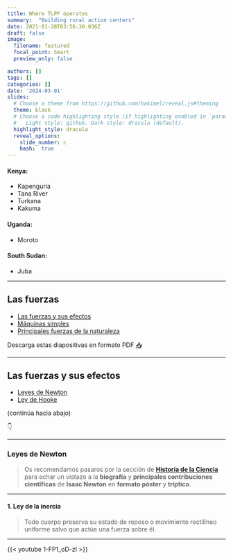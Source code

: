 ```yaml
---
title: Where TLPF operates
summary:  "Building rural action centers"
date: 2021-01-28T03:56:30.036Z
draft: false
image:
  filename: featured
  focal_point: Smart
  preview_only: false

authors: []
tags: []
categories: []
date: '2024-03-01'
slides:
  # Choose a theme from https://github.com/hakimel/reveal.js#theming
  theme: black
  # Choose a code highlighting style (if highlighting enabled in `params.toml`)
  #   Light style: github. Dark style: dracula (default).
  highlight_style: dracula
  reveal_options:
    slide_number: c
    hash:  true
---
```


#### Kenya: 
- Kapenguria 
- Tana River
- Turkana
- Kakuma


#### Uganda: 
- Moroto

#### South Sudan: 
- Juba

---


<section data-background-image="/media/logo-diapositivas.svg, qrcode.svg" data-background-size="10%" data-background-position="3.629% 5%, 96.371% 5%">

# Las fuerzas

- [Las fuerzas y sus efectos](#/1)
- [Máquinas simples](#/2)
- [Principales fuerzas de la naturaleza](#/3)

Descarga estas diapositivas en formato PDF [📥](#/PDF)

</section>

---


## Las fuerzas y sus efectos

- [Leyes de Newton](#/1/1)
- [Ley de Hooke](#/1/7)

(continúa hacia abajo)

👇

---

### Leyes de Newton

> Os recomendamos pasaros por la sección de [**Historia de la Ciencia**](https://fisiquimicamente.com/recursos-fisica-quimica/historia-ciencia/) para echar un vistazo a la **biografía** y **principales contribuciones científicas** de **Isaac Newton** en **formato póster** y **tríptico**.

---

#### 1. Ley de la inercia
> Todo cuerpo preserva su estado de reposo o movimiento rectilíneo uniforme salvo que actúe una fuerza sobre él.

---

{{< youtube 1-FP1_oD-zI >}}

